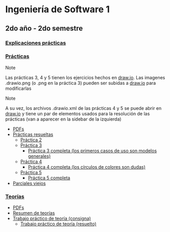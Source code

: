 # Ingeniería de Software 1
## 2do año - 2do semestre
### [Explicaciones prácticas](https://github.com/Pedro0604/2do-LS-LI-API-ATIC/tree/main/2do%20semestre/Ing1/Explicaciones%20de%20pr%C3%A1ctica)
### [Prácticas](https://github.com/Pedro0604/2do-LS-LI-API-ATIC/tree/main/2do%20semestre/Ing1/Pr%C3%A1cticas)
> [!NOTE]
> Las prácticas 3, 4 y 5 tienen los ejercicios hechos en [draw.io](https://draw.io). Las imagenes .drawio.png (o .png en la práctica 3) pueden ser subidas a [draw.io](https://draw.io) para modificarlas

> [!NOTE]
> A su vez, los archivos .drawio.xml de las prácticas 4 y 5 se puede abrir en [draw.io](https://draw.io) y tiene un par de elementos usados para la resolución de las prácticas (van a aparecer en la sidebar de la izquierda)

  * [PDFs](https://github.com/Pedro0604/2do-LS-LI-API-ATIC/tree/main/2do%20semestre/Ing1/Pr%C3%A1cticas/PDFs)
  * [Prácticas resueltas](https://github.com/Pedro0604/2do-LS-LI-API-ATIC/tree/main/2do%20semestre/Ing1/Pr%C3%A1cticas/Pr%C3%A1cticas%20resueltas)
    * [Práctica 2](https://github.com/Pedro0604/2do-LS-LI-API-ATIC/tree/main/2do%20semestre/Ing1/Pr%C3%A1cticas/Pr%C3%A1cticas%20resueltas/Pr%C3%A1ctica%202)
    * [Práctica 3](https://github.com/Pedro0604/2do-LS-LI-API-ATIC/tree/main/2do%20semestre/Ing1/Pr%C3%A1cticas/Pr%C3%A1cticas%20resueltas/Pr%C3%A1ctica%203)
      * [Práctica 3 completa (los primeros casos de uso son modelos generales)](https://github.com/Pedro0604/2do-LS-LI-API-ATIC/blob/main/2do%20semestre/Ing1/Pr%C3%A1cticas/Pr%C3%A1cticas%20resueltas/Pr%C3%A1ctica%203/Pr%C3%A1ctica%203%20-%20PDF.pdf)
    * [Práctica 4](https://github.com/Pedro0604/2do-LS-LI-API-ATIC/tree/main/2do%20semestre/Ing1/Pr%C3%A1cticas/Pr%C3%A1cticas%20resueltas/Pr%C3%A1ctica%204)
      * [Práctica 4 completa (los círculos de colores son dudas)](https://github.com/Pedro0604/2do-LS-LI-API-ATIC/blob/main/2do%20semestre/Ing1/Pr%C3%A1cticas/Pr%C3%A1cticas%20resueltas/Pr%C3%A1ctica%204/Pr%C3%A1ctica%204%20-%20PDF.pdf)
    * [Práctica 5](https://github.com/Pedro0604/2do-LS-LI-API-ATIC/tree/main/2do%20semestre/Ing1/Pr%C3%A1cticas/Pr%C3%A1cticas%20resueltas/Pr%C3%A1ctica%205)
      * [Práctica 5 completa](https://github.com/Pedro0604/2do-LS-LI-API-ATIC/blob/main/2do%20semestre/Ing1/Pr%C3%A1cticas/Pr%C3%A1cticas%20resueltas/Pr%C3%A1ctica%205/Pr%C3%A1ctica%205%20-%20PDF.pdf)
  * [Parciales viejos](https://github.com/Pedro0604/2do-LS-LI-API-ATIC/tree/main/2do%20semestre/Ing1/Pr%C3%A1cticas/Parciales%20viejos)
### [Teorías](https://github.com/Pedro0604/2do-LS-LI-API-ATIC/tree/main/2do%20semestre/Ing1/Teor%C3%ADas)
  * [PDFs](https://github.com/Pedro0604/2do-LS-LI-API-ATIC/tree/main/2do%20semestre/Ing1/Teor%C3%ADas/PDFs)
  * [Resumen de teorías](https://github.com/Pedro0604/2do-LS-LI-API-ATIC/blob/main/2do%20semestre/Ing1/Teor%C3%ADas/Resumen%20teor%C3%ADas.pdf)
  * [Trabajo práctico de teoría (consigna)](https://github.com/Pedro0604/2do-LS-LI-API-ATIC/blob/main/2do%20semestre/Ing1/Teor%C3%ADas/PDFs/TP%20promoci%C3%B3n.pdf)
    * [Trabajo práctico de teoría (resuelto)](https://github.com/Pedro0604/2do-LS-LI-API-ATIC/blob/main/2do%20semestre/Ing1/Teor%C3%ADas/Trabajo%20pr%C3%A1ctico%20de%20teoria.pdf)

